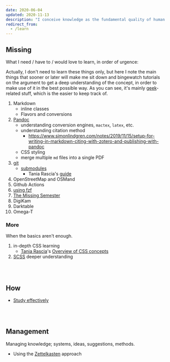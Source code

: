 ```yaml
---
date: 2020-06-04
updated: 2020-11-13
description: "I conceive knowledge as the fundamental quality of human life. It should be searched, managed, and preserved as a treasure, since it is the most valuable capability we have, together with love. Here, I collect <strong><em>meta-knowledge</em></strong> data, or better <em>Epistemology</em> annotations, which are knowledge insights about knowledge itself, and how to deal with it."
redirect_from:
  - /learn
---
```

## Missing

What I need / have to / would love to learn, in order of urgence:

Actually, I don't need to learn these things only, but here I note the main things that sooner or later will make me sit down and bingewatch tutorials on the argument to get a deep understanding of the concept, in order to make use of it in the best possible way. As you can see, it's mainly [geek](/geek "Geek tag page")-related stuff, which is the easier to keep track of.

1. Markdown
	- inline classes
	- Flavors and conversions
1. [Pandoc](https://pandoc.org/)
	- understanding conversion engines, `mactex`, `latex`, etc.
	- understanding citation method
		- <https://www.simonlindgren.com/notes/2019/11/15/setup-for-writing-in-markdown-citing-with-zotero-and-publishing-with-pandoc>
	- CSS styling
	- merge multiple `md` files into a single PDF
1. [git](https://git-scm.com)
	- [submodules](https://git-scm.com/book/en/v2/Git-Tools-Submodules)
		- Tania Rascia's [guide](https://www.taniarascia.com/git-submodules-private-content/)
1. OpenStreetMap and OSMand
1. Github Actions
1. [using fzf](https://www.youtube.com/watch?v=qgG5Jhi_Els)
1. [The Missing Semester](https://missing.csail.mit.edu/)
1. DigiKam
1. Darktable
1. Omega-T

### More

When the basics aren't enough.

1. in-depth CSS learning
	- [Tania Rascia](https://taniarascia.com)'s [Overview of CSS concepts](https://www.taniarascia.com/overview-of-css-concepts/)
1. [SCSS](https://sass-lang.com/) deeper understanding

<br>
<br>

## How

- [Study effectively](https://youtu.be/IlU-zDU6aQ0)

<br>
<br>

## Management

Managing knowledge; systems, ideas, suggestions, methods.

- Using the [Zettelkasten](/zettelkasten) approach
